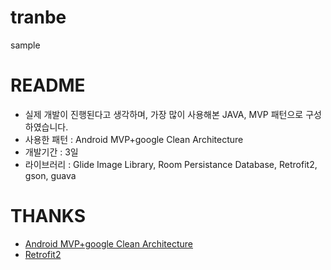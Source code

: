 # tranbe
sample

# README
- 실제 개발이 진행된다고 생각하며, 가장 많이 사용해본 JAVA, MVP 패턴으로 구성하였습니다.
- 사용한 패턴 : Android MVP+google Clean Architecture
- 개발기간 : 3일
- 라이브러리 : Glide Image Library, Room Persistance Database, Retrofit2, gson, guava
# THANKS
- [Android MVP+google Clean Architecture](https://github.com/googlesamples/android-architecture/tree/todo-mvp-clean/)
- [Retrofit2](https://square.github.io/retrofit/)
